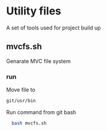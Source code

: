 
# Utility files 

A set of tools used for project build up




## mvcfs.sh

Genarate MVC file system 
### run 

Move file to 
```bash
git/usr/bin
````
Run command from git bash

```bash
  bash mvcfs.sh
```

